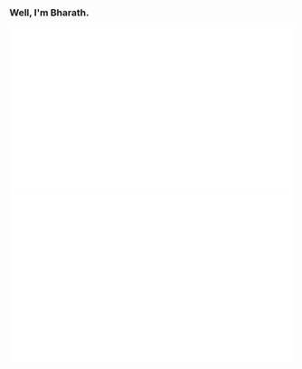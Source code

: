 ### Well, I'm Bharath.


![](https://github.com/Bharathsh36/GitStats/blob/master/generated/overview.svg)
![](https://github.com/Bharathsh36/GitStats/blob/master/generated/languages.svg)
 
